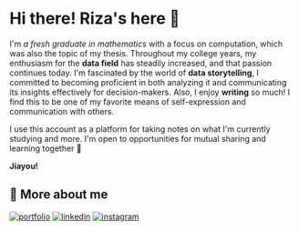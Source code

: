 # Hi there! Riza's here 👋

I'm _a fresh graduate in mathematics_ with a focus on computation, which was also the topic of my thesis. Throughout my college years, my enthusiasm for the **data field** has steadily increased, and that passion continues today. I'm fascinated by the world of **data storytelling**, I committed to becoming proficient in both analyzing it and communicating its insights effectively for decision-makers. Also, I enjoy **writing** so much! I find this to be one of my favorite means of self-expression and communication with others.

I use this account as a platform for taking notes on what I'm currently studying and more. I'm open to opportunities for mutual sharing and learning together 🤝 

**Jiayou!**

## 🔗 More about me
[![portfolio](https://img.shields.io/badge/Medium-12100E?style=for-the-badge&logo=medium&logoColor=white)](https://medium.com/@notesbyriza)
[![linkedin](https://img.shields.io/badge/linkedin-0A66C2?style=for-the-badge&logo=linkedin&logoColor=white)](https://www.linkedin.com/in/rizaisnakhoir/)
[![instagram](https://img.shields.io/badge/Instagram-E4405F?style=for-the-badge&logo=instagram&logoColor=white)](https://www.instagram.com/notesbyriza/)
